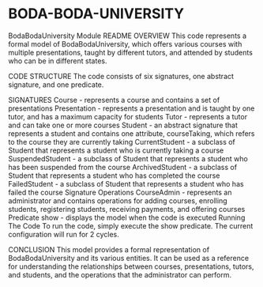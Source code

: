 # BODA-BODA-UNIVERSITY
BodaBodaUniversity Module README
OVERVIEW
This code represents a formal model of BodaBodaUniversity, which offers various courses with multiple presentations, taught by different tutors, and attended by students who can be in different states.

CODE STRUCTURE
The code consists of six signatures, one abstract signature, and one predicate.

SIGNATURES 
Course - represents a course and contains a set of presentations
Presentation - represents a presentation and is taught by one tutor, and has a maximum capacity for students
Tutor - represents a tutor and can take one or more courses
Student - an abstract signature that represents a student and contains one attribute, courseTaking, which refers to the course they are currently taking
CurrentStudent - a subclass of Student that represents a student who is currently taking a course
SuspendedStudent - a subclass of Student that represents a student who has been suspended from the course
ArchivedStudent - a subclass of Student that represents a student who has completed the course
FailedStudent - a subclass of Student that represents a student who has failed the course
Signature Operations
CourseAdmin - represents an administrator and contains operations for adding courses, enrolling students, registering students, receiving payments, and offering courses
Predicate
show - displays the model when the code is executed
Running The Code
To run the code, simply execute the show predicate. The current configuration will run for 2 cycles.

CONCLUSION
This model provides a formal representation of BodaBodaUniversity and its various entities. It can be used as a reference for understanding the relationships between courses, presentations, tutors, and students, and the operations that the administrator can perform.
